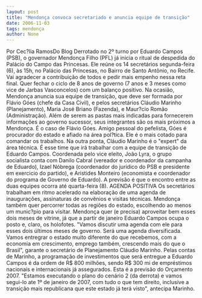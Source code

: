 ```yaml
---
layout: post
title: "Mendonça convoca secretariado e anuncia equipe de transição"
date: 2006-11-03
tags: mendonça
author: None
---
```


Por Cec?lia RamosDo Blog
Derrotado no 2º turno por Eduardo Campos (PSB), o governador Mendonça Filho (PFL) já inicia o ritual de despedida do Palácio do Campo das Princesas. 
Ele reúne os 14 secretários segunda-feira (6), às 15h, no Palácio das Princesas, no Bairro de Santo Antônio, no Recife. Vai agradecer a contribuição de todos e pedir mais empenho nessa reta final. Quer fechar o ciclo de 8 anos de governo (7 anos e 3 meses&nbsp;como vice de&nbsp;Jarbas Vasconcelos)&nbsp;com um balanço positivo.
Na ocasião, Mendonça anuncia sua equipe de transição, que deve ser formada por Flávio Góes (chefe da Casa Civil), e pelos secretários Cláudio Marinho (Planejamento), Maria José Briano (Fazenda), e Maur?cio Romão (Administração). 
Além de serem as pastas mais indicadas para fornecerem informações ao governo sucessor, seus integrantes são os mais próximos a Mendonça. É o caso de Flávio Góes. Amigo pessoal do pefelista, Góes é procurador do estado e afiado na área pol?tica. Ele é o mais cotado para comandar os trabalhos. Na outra ponta, Cláudio Marinho é o \"expert\" da área técnica.
É esse time que irá trabalhar com a equipe de transição de Eduardo Campos. Coordenada pelo vice eleito, João Lyra, o grupo socialista conta com Danilo Cabral (vereador e coordenador da campanha de Eduardo), Izael Nóbrega (coordenador do juridico do PSB e presidente em exercicio do partido), e Aristides Monteiro (economista e coordenador do programa de Governo de Eduardo).
A previsão é que o encontro entre as duas equipes ocorra até quarta-feira (8). 
AGENDA POSITIVA
Os secretários trabalham em ritmo acelerado na elaboração de uma agenda de inaugurações, assinaturas de convênios e visitas técnicas. Mendonça também quer percorrer todas as regiões do estado, escolhendo ao menos um munic?pio para visitar. 
Mendonça quer (e precisa) aproveitar bem esses dois meses de vitrine, já que a partir de janeiro Eduardo Campos ocupa o posto e, claro, os holofotes. 
\"Vamos discutir uma agenda com ele para esses dois últimos meses de governo. Será uma agenda diversificada. Vamos entregrar o estado muito diferente do que recebemos, com a economia em crescimento, emprego também, crescendo mais do que o Brasil\", garante o secretário de Planejamento Cláudio Marinho.
Pelas contas de Marinho, a programação de investimentos que será entregue a Eduardo Campos é da ordem de R$ 800 milhões, sendo R$ 300 mi de empréstimos nacionais e internacionais já assegurados. Esta é a previsão do Orçamento 2007.
\"Estamos executando o plano do cenário 2 (da derrota) e vamos segui-lo ate 1º de janeiro de 2007, com tudo o que tem direito, inclusive a transição mais republicana que este estado já terá visto\", antecipa Marinho.  